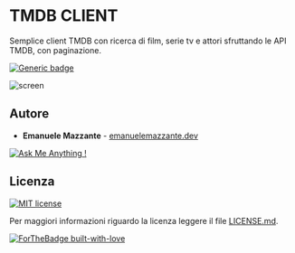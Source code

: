 # TMDB CLIENT
Semplice client TMDB con ricerca di film, serie tv e attori sfruttando le API TMDB, con paginazione.

[![Generic badge](https://img.shields.io/badge/LIVEDEMO-HERE-<COLOR>.svg)](https://emanuelemazzante.dev/demo/tmdb-client/)

![screen](../master/art/tmdbflix_screen.png)

## Autore

* **Emanuele Mazzante** - [emanuelemazzante.dev](https://emanuelemazzante.dev) 

[![Ask Me Anything !](https://img.shields.io/badge/Ask%20me-anything-1abc9c.svg)](mailto:ciao@emanuelemazzante.dev)

## Licenza

[![MIT license](https://img.shields.io/badge/License-MIT-blue.svg)](https://lbesson.mit-license.org/)

Per maggiori informazioni riguardo la licenza leggere il file [LICENSE.md](LICENSE.md).

[![ForTheBadge built-with-love](http://ForTheBadge.com/images/badges/built-with-love.svg)](https://emanuelemazzante.dev/)
